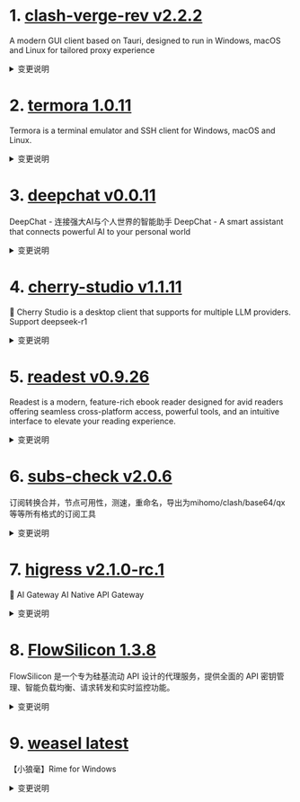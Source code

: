 
# 1. [clash-verge-rev v2.2.2](https://github.com/clash-verge-rev/clash-verge-rev/releases/tag/v2.2.2)  
A modern GUI client based on Tauri, designed to run in Windows, macOS and Linux for tailored proxy experience
<details>
<summary>变更说明</summary>

## v2.2.2

| Dark                             | Light                             |
| -------------------------------- | --------------------------------- |
| ![预览](./docs/preview_dark.png) | ![预览](./docs/preview_light.png) |

**发行代号：拓**

感谢 Tunglies 对 Verge 后端重构，性能优化做出的重大贡献！

...  

</details>

# 2. [termora 1.0.11](https://github.com/TermoraDev/termora/releases/tag/1.0.11)  
Termora is a terminal emulator and SSH client for Windows, macOS and Linux.
<details>
<summary>变更说明</summary>

### New features/Updates

- Refactor SFTP ()
- Support edit host ()
- Send command to the current window sessions ()
- Supports importing hosts from SSH config ()
- Floating window supports adsorption ()
- Improved Windows process locking ()

### Bug fixes
...  

</details>

# 3. [deepchat v0.0.11](https://github.com/ThinkInAIXYZ/deepchat/releases/tag/v0.0.11)  
DeepChat - 连接强大AI与个人世界的智能助手 DeepChat - A smart assistant that connects powerful AI to your personal world
<details>
<summary>变更说明</summary>

🚀 DeepChat 0.0.11 正式发布 | 重新定义你的 AI 对话体验！
—— 更强大，更灵活，更智能，开启高效沟通新高度 🌟

✨ 本次主要更新内容 ✨
* MCP 服务支持重磅上线
* 支持新的 gemini 2.5 pro 模型
* 修复无法保存 Key 的问题
* 其他体验优化和bug修复
 
## MCP 样例
...  

</details>

# 4. [cherry-studio v1.1.11](https://github.com/CherryHQ/cherry-studio/releases/tag/v1.1.11)  
🍒 Cherry Studio is a desktop client that supports for multiple LLM providers. Support deepseek-r1
<details>
<summary>变更说明</summary>

## What's Changed
* fix: apikey input flickering by @Pleasurecruise in https://github.com/CherryHQ/cherry-studio/pull/3835
* feat(SettingTab): add support for reasoning effort model check by @ousugo in https://github.com/CherryHQ/cherry-studio/pull/3842
* feat: 支持直接在小程序界面右键隐藏小程序 by @HoBeedzc in https://github.com/CherryHQ/cherry-studio/pull/3869
* fix [!important]: some shortcuts not work by @0xfullex in https://github.com/CherryHQ/cherry-studio/pull/3879
* feat(pending-animation): 当消息处于后台pending时，助手头像跟话题显示脉冲动画效果 by @teojs in https://github.com/CherryHQ/cherry-studio/pull/3867
* feat(主题): 添加settingTheme字段以增强主题切换功能 by @HoBeedzc in https://github.com/CherryHQ/cherry-studio/pull/3882
* feat: support acrylic effect for Windows by @hakadao in https://github.com/CherryHQ/cherry-studio/pull/3865
* feat: Update text-based file extensions for EDAs by @RarityBrown in https://github.com/CherryHQ/cherry-studio/pull/3856
* feat(genmini): enhance by @eeee0717 in https://github.com/CherryHQ/cherry-studio/pull/3849
...  

</details>

# 5. [readest v0.9.26](https://github.com/readest/readest/releases/tag/v0.9.26)  
Readest is a modern, feature-rich ebook reader designed for avid readers offering seamless cross-platform access, powerful tools, and an intuitive interface to elevate your reading experience.
<details>
<summary>变更说明</summary>

## Release Highlight
* Support open book from file manager without importing
* Add LXGW WenKai font in Serif fonts list
* Various fixes on layout and styles on Windows and Android

## What's Changed
* fix: no background color for section and page info in vertical scroll mode by @chrox in https://github.com/readest/readest/pull/694
* chore: bump updates of next.js and tauri by @chrox in https://github.com/readest/readest/pull/702
* fix: access runtime variables in function invoke by @chrox in https://github.com/readest/readest/pull/703
* fix: also export newly created annotations by @chrox in https://github.com/readest/readest/pull/704
...  

</details>

# 6. [subs-check v2.0.6](https://github.com/beck-8/subs-check/releases/tag/v2.0.6)  
订阅转换合并，节点可用性，测速，重命名，导出为mihomo/clash/base64/qx等等所有格式的订阅工具
<details>
<summary>变更说明</summary>

**注意！！！这是一个有不兼容功能的版本更新，更多使用方式，请参照[此处](https://github.com/beck-8/subs-check/tree/v2.0.3?tab=readme-ov-file#%E8%AE%A2%E9%98%85%E4%BD%BF%E7%94%A8%E6%96%B9%E6%B3%95)**

主要更新了以下内容
1. 支持输出10种+订阅类型，几乎任何设备、客户端都支持
2. 支持直接输出`mihomo/clash.meta`带规则的订阅链接（小白强推）
3. 内置`sub-store`，高阶玩家可自定义更多内容
4. 支持几乎所有主流协议，并且参数均解析正确，所以筛选出来的节点会变得更多
5. 保存`mihomo.yaml`（带分流规则的订阅）到相应的位置

> 等价交换
...  

</details>

# 7. [higress v2.1.0-rc.1](https://github.com/alibaba/higress/releases/tag/v2.1.0-rc.1)  
🤖 AI Gateway AI Native API Gateway
<details>
<summary>变更说明</summary>

## What's Changed
* update helm docs by @johnlanni in https://github.com/alibaba/higress/pull/1782
* feat: add ollama embedding to ai-cache by @Beatrueman in https://github.com/alibaba/higress/pull/1794
* feat: Support transforming reasoning_content returned by Qwen to OpenAI contract by @CH3CHO in https://github.com/alibaba/higress/pull/1791
* fix: Fix a bug in openaiCustomUrl support by @CH3CHO in https://github.com/alibaba/higress/pull/1790
* Add ai search plugin by @johnlanni in https://github.com/alibaba/higress/pull/1804
* feat: Unify the SSE processing logic by @CH3CHO in https://github.com/alibaba/higress/pull/1800
* fix(typo): use the correct bing name for ai-search. by @maratrixx in https://github.com/alibaba/higress/pull/1807
* Add database configuration for plugins that use Redis. by @johnlanni in https://github.com/alibaba/higress/pull/1814
* set include_usage by default for all model providers by @johnlanni in https://github.com/alibaba/higress/pull/1818
...  

</details>

# 8. [FlowSilicon 1.3.8](https://github.com/HanHai-Space/FlowSilicon/releases/tag/1.3.8)  
FlowSilicon 是一个专为硅基流动 API 设计的代理服务，提供全面的 API 密钥管理、智能负载均衡、请求转发和实时监控功能。
<details>
<summary>变更说明</summary>

### Bug修复

- [x] **修复**分数刷新后无法正常显示 2025/3/25

---

### 优化

+ [x] **优化**图标

...  

</details>

# 9. [weasel latest](https://github.com/rime/weasel/releases/tag/latest)  
【小狼毫】Rime for Windows
<details>
<summary>变更说明</summary>

## Bug Fixes
- **RimeWithWeasel**: avoid vim_mode misoperations () [](https://github.com/rime/weasel/pull/1543) ([fxliang](https://github.com/rime/weasel/commit/c2beb41a63567de7b9399ede13db65f0d3254221))  

</details>


